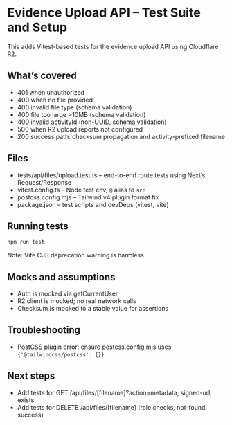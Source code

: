 # Evidence Upload API – Test Suite and Setup

This adds Vitest-based tests for the evidence upload API using Cloudflare R2.

## What’s covered
- 401 when unauthorized
- 400 when no file provided
- 400 invalid file type (schema validation)
- 400 file too large >10MB (schema validation)
- 400 invalid activityId (non-UUID, schema validation)
- 500 when R2 upload reports not configured
- 200 success path: checksum propagation and activity-prefixed filename

## Files
- tests/api/files/upload.test.ts – end-to-end route tests using Next’s Request/Response
- vitest.config.ts – Node test env, `@` alias to `src`
- postcss.config.mjs – Tailwind v4 plugin format fix
- package.json – test scripts and devDeps (vitest, vite)

## Running tests
```bash
npm run test
```
Note: Vite CJS deprecation warning is harmless.

## Mocks and assumptions
- Auth is mocked via getCurrentUser
- R2 client is mocked; no real network calls
- Checksum is mocked to a stable value for assertions

## Troubleshooting
- PostCSS plugin error: ensure postcss.config.mjs uses `{'@tailwindcss/postcss': {}}`

## Next steps
- Add tests for GET /api/files/[filename]?action=metadata, signed-url, exists
- Add tests for DELETE /api/files/[filename] (role checks, not-found, success)
